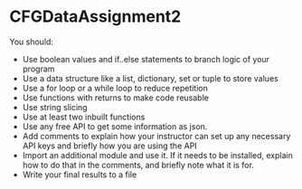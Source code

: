 # CFGDataAssignment2


You should:
+ Use boolean values and if..else statements to branch logic of your program
+ Use a data structure like a list, dictionary, set or tuple to store values
+ Use a for loop or a while loop to reduce repetition
+ Use functions with returns to make code reusable
+ Use string slicing
+ Use at least two inbuilt functions
+ Use any free API to get some information as json.
+ Add comments to explain how your instructor can set up any necessary API keys and
briefly how you are using the API
+ Import an additional module and use it. If it needs to be installed, explain how to do that
in the comments, and briefly note what it is for.
+ Write your final results to a file
